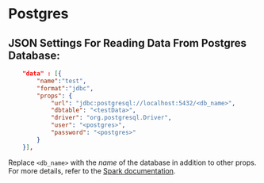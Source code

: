 # Postgres

## JSON Settings For Reading Data From Postgres Database:

```json
    "data" : [{
        "name":"test", 
        "format":"jdbc", 
        "props": {
            "url": "jdbc:postgresql://localhost:5432/<db_name>",
            "dbtable": "<testData>",
            "driver": "org.postgresql.Driver",
            "user": "<postgres>",
            "password": "<postgres>"				
        }
    }],
```

Replace `<db_name>` with the _name_ of the database in addition to other props. For more details, refer to the [Spark documentation](https://spark.apache.org/docs/latest/sql-data-sources-jdbc.html).
